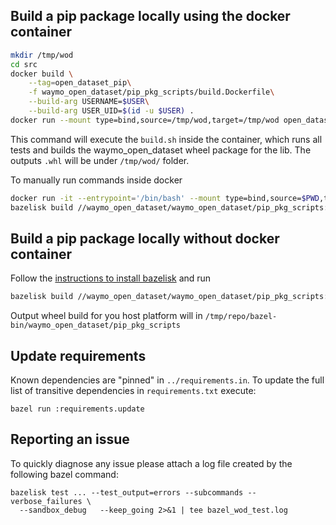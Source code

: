 ## Build a pip package locally using the docker container

```bash
mkdir /tmp/wod
cd src
docker build \
    --tag=open_dataset_pip\
    -f waymo_open_dataset/pip_pkg_scripts/build.Dockerfile\
    --build-arg USERNAME=$USER\
    --build-arg USER_UID=$(id -u $USER) .
docker run --mount type=bind,source=/tmp/wod,target=/tmp/wod open_dataset_pip
```

This command will execute the `build.sh` inside the container, which runs all
tests and builds the waymo_open_dataset wheel package for the lib. The outputs
 `.whl` will be under `/tmp/wod/` folder.

To manually run commands inside docker

```bash
docker run -it --entrypoint='/bin/bash' --mount type=bind,source=$PWD,target=/tmp/repo  open_dataset_pip
bazelisk build //waymo_open_dataset/waymo_open_dataset/pip_pkg_scripts:wheel_manylinux
```


## Build a pip package locally without docker container

Follow the
[instructions to install bazelisk](https://bazel.build/install/bazelisk) and run

```bash
bazelisk build //waymo_open_dataset/waymo_open_dataset/pip_pkg_scripts:wheel
```

Output wheel build for you host platform will in
`/tmp/repo/bazel-bin/waymo_open_dataset/pip_pkg_scripts`

## Update requirements

Known dependencies are "pinned" in `../requirements.in`. To update the full list
of transitive dependencies in `requirements.txt` execute:

```
bazel run :requirements.update
```

## Reporting an issue

To quickly diagnose any issue please attach a log file created by the
following bazel command:

```
bazelisk test ... --test_output=errors --subcommands --verbose_failures \
  --sandbox_debug   --keep_going 2>&1 | tee bazel_wod_test.log
```


